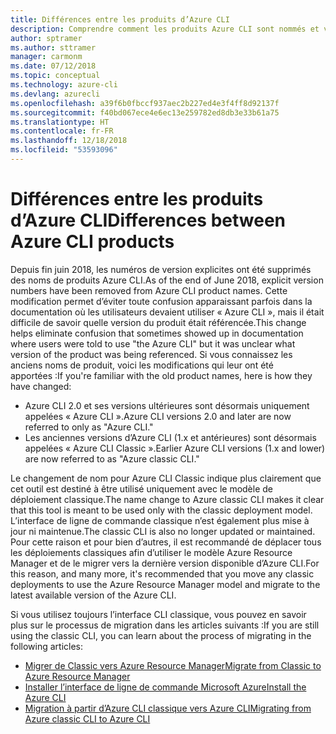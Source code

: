```yaml
---
title: Différences entre les produits d’Azure CLI
description: Comprendre comment les produits Azure CLI sont nommés et versionnés, et comment ils sont mis à jour.
author: sptramer
ms.author: sttramer
manager: carmonm
ms.date: 07/12/2018
ms.topic: conceptual
ms.technology: azure-cli
ms.devlang: azurecli
ms.openlocfilehash: a39f6b0fbccf937aec2b227ed4e3f4ff8d92137f
ms.sourcegitcommit: f40bd067ece4e6ec13e259782ed8db3e33b61a75
ms.translationtype: HT
ms.contentlocale: fr-FR
ms.lasthandoff: 12/18/2018
ms.locfileid: "53593096"
---
```

# <a name="differences-between-azure-cli-products"></a><span data-ttu-id="78ee3-103">Différences entre les produits d’Azure CLI</span><span class="sxs-lookup"><span data-stu-id="78ee3-103">Differences between Azure CLI products</span></span>

<span data-ttu-id="78ee3-104">Depuis fin juin 2018, les numéros de version explicites ont été supprimés des noms de produits Azure CLI.</span><span class="sxs-lookup"><span data-stu-id="78ee3-104">As of the end of June 2018, explicit version numbers have been removed from Azure CLI product names.</span></span> <span data-ttu-id="78ee3-105">Cette modification permet d’éviter toute confusion apparaissant parfois dans la documentation où les utilisateurs devaient utiliser « Azure CLI », mais il était difficile de savoir quelle version du produit était référencée.</span><span class="sxs-lookup"><span data-stu-id="78ee3-105">This change helps eliminate confusion that sometimes showed up in documentation where users were told to use "the Azure CLI" but it was unclear what version of the product was being referenced.</span></span> <span data-ttu-id="78ee3-106">Si vous connaissez les anciens noms de produit, voici les modifications qui leur ont été apportées :</span><span class="sxs-lookup"><span data-stu-id="78ee3-106">If you're familiar with the old product names, here is how they have changed:</span></span>

* <span data-ttu-id="78ee3-107">Azure CLI 2.0 et ses versions ultérieures sont désormais uniquement appelées « Azure CLI ».</span><span class="sxs-lookup"><span data-stu-id="78ee3-107">Azure CLI versions 2.0 and later are now referred to only as "Azure CLI."</span></span>
* <span data-ttu-id="78ee3-108">Les anciennes versions d’Azure CLI (1.x et antérieures) sont désormais appelées « Azure CLI Classic ».</span><span class="sxs-lookup"><span data-stu-id="78ee3-108">Earlier Azure CLI versions (1.x and lower) are now referred to as "Azure classic CLI."</span></span>

<span data-ttu-id="78ee3-109">Le changement de nom pour Azure CLI Classic indique plus clairement que cet outil est destiné à être utilisé uniquement avec le modèle de déploiement classique.</span><span class="sxs-lookup"><span data-stu-id="78ee3-109">The name change to Azure classic CLI makes it clear that this tool is meant to be used only with the classic deployment model.</span></span> <span data-ttu-id="78ee3-110">L’interface de ligne de commande classique n’est également plus mise à jour ni maintenue.</span><span class="sxs-lookup"><span data-stu-id="78ee3-110">The classic CLI is also no longer updated or maintained.</span></span> <span data-ttu-id="78ee3-111">Pour cette raison et pour bien d’autres, il est recommandé de déplacer tous les déploiements classiques afin d’utiliser le modèle Azure Resource Manager et de le migrer vers la dernière version disponible d’Azure CLI.</span><span class="sxs-lookup"><span data-stu-id="78ee3-111">For this reason, and many more, it's recommended that you move any classic deployments to use the Azure Resource Manager model and migrate to the latest available version of the Azure CLI.</span></span>

<span data-ttu-id="78ee3-112">Si vous utilisez toujours l’interface CLI classique, vous pouvez en savoir plus sur le processus de migration dans les articles suivants :</span><span class="sxs-lookup"><span data-stu-id="78ee3-112">If you are still using the classic CLI, you can learn about the process of migrating in the following articles:</span></span>

* [<span data-ttu-id="78ee3-113">Migrer de Classic vers Azure Resource Manager</span><span class="sxs-lookup"><span data-stu-id="78ee3-113">Migrate from Classic to Azure Resource Manager</span></span>](/azure/virtual-machines/linux/migration-classic-resource-manager-overview)
* [<span data-ttu-id="78ee3-114">Installer l’interface de ligne de commande Microsoft Azure</span><span class="sxs-lookup"><span data-stu-id="78ee3-114">Install the Azure CLI</span></span>](install-azure-cli.md)
* [<span data-ttu-id="78ee3-115">Migration à partir d’Azure CLI classique vers Azure CLI</span><span class="sxs-lookup"><span data-stu-id="78ee3-115">Migrating from Azure classic CLI to Azure CLI</span></span>](https://github.com/Azure/azure-cli/blob/dev/doc/classic_cli_migration.md)
